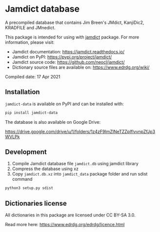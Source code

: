 # Jamdict database

A precompiled database that contains Jim Breen's JMdict, KanjiDic2, KRADFILE and JMnedict.

This package is intended for using with [jamdict](https://pypi.org/project/jamdict/) package.
For more information, please visit:

- Jamdict documentation: https://jamdict.readthedocs.io/
- Jamdict on PyPI: https://pypi.org/project/jamdict/
- Jamdict source code: https://github.com/neocl/jamdict/
- Dictionary source files are available on: https://www.edrdg.org/wiki/

Compiled date: 17 Apr 2021

## Installation

`jamdict-data` is available on PyPI and can be installed with:

```bash
pip install jamdict-data
```

The database is also available on Google Drive:

https://drive.google.com/drive/u/1/folders/1z4zF9ImZlNeTZZplflvvnpZfJp3WVLPk

## Development

1. Compile Jamdict database file `jamdict.db` using jamdict library
2. Compress the database using xz
3. Copy `jamdict.db.xz` into `jamdict_data` package folder and run sdist command

```bash
python3 setup.py sdist
```

## Dictionaries license

All dictionaries in this package are licensed under CC BY-SA 3.0.

Read more here: https://www.edrdg.org/edrdg/licence.html
